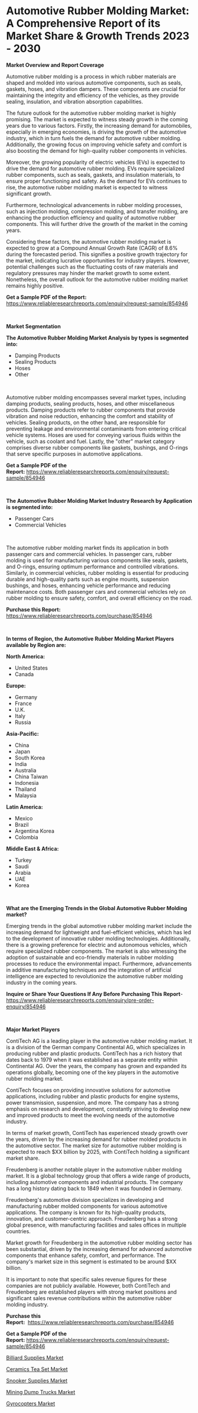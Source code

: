 <p><h1>Automotive Rubber Molding Market: A Comprehensive Report of its Market Share & Growth Trends 2023 - 2030</h1></p><p><strong>Market Overview and Report Coverage</strong></p>
<p><p>Automotive rubber molding is a process in which rubber materials are shaped and molded into various automotive components, such as seals, gaskets, hoses, and vibration dampers. These components are crucial for maintaining the integrity and efficiency of the vehicles, as they provide sealing, insulation, and vibration absorption capabilities.</p><p>The future outlook for the automotive rubber molding market is highly promising. The market is expected to witness steady growth in the coming years due to various factors. Firstly, the increasing demand for automobiles, especially in emerging economies, is driving the growth of the automotive industry, which in turn fuels the demand for automotive rubber molding. Additionally, the growing focus on improving vehicle safety and comfort is also boosting the demand for high-quality rubber components in vehicles.</p><p>Moreover, the growing popularity of electric vehicles (EVs) is expected to drive the demand for automotive rubber molding. EVs require specialized rubber components, such as seals, gaskets, and insulation materials, to ensure proper functioning and safety. As the demand for EVs continues to rise, the automotive rubber molding market is expected to witness significant growth.</p><p>Furthermore, technological advancements in rubber molding processes, such as injection molding, compression molding, and transfer molding, are enhancing the production efficiency and quality of automotive rubber components. This will further drive the growth of the market in the coming years.</p><p>Considering these factors, the automotive rubber molding market is expected to grow at a Compound Annual Growth Rate (CAGR) of 8.6% during the forecasted period. This signifies a positive growth trajectory for the market, indicating lucrative opportunities for industry players. However, potential challenges such as the fluctuating costs of raw materials and regulatory pressures may hinder the market growth to some extent. Nonetheless, the overall outlook for the automotive rubber molding market remains highly positive.</p></p>
<p><strong>Get a Sample PDF of the Report:</strong> <a href="https://www.reliableresearchreports.com/enquiry/request-sample/854946">https://www.reliableresearchreports.com/enquiry/request-sample/854946</a></p>
<p>&nbsp;</p>
<p><strong>Market Segmentation</strong></p>
<p><strong>The Automotive Rubber Molding Market Analysis by types is segmented into:</strong></p>
<p><ul><li>Damping Products</li><li>Sealing Products</li><li>Hoses</li><li>Other</li></ul></p>
<p>&nbsp;</p>
<p><p>Automotive rubber molding encompasses several market types, including damping products, sealing products, hoses, and other miscellaneous products. Damping products refer to rubber components that provide vibration and noise reduction, enhancing the comfort and stability of vehicles. Sealing products, on the other hand, are responsible for preventing leakage and environmental contaminants from entering critical vehicle systems. Hoses are used for conveying various fluids within the vehicle, such as coolant and fuel. Lastly, the "other" market category comprises diverse rubber components like gaskets, bushings, and O-rings that serve specific purposes in automotive applications.</p></p>
<p><strong>Get a Sample PDF of the Report:</strong>&nbsp;<a href="https://www.reliableresearchreports.com/enquiry/request-sample/854946">https://www.reliableresearchreports.com/enquiry/request-sample/854946</a></p>
<p>&nbsp;</p>
<p><strong>The Automotive Rubber Molding Market Industry Research by Application is segmented into:</strong></p>
<p><ul><li>Passenger Cars</li><li>Commercial Vehicles</li></ul></p>
<p>&nbsp;</p>
<p><p>The automotive rubber molding market finds its application in both passenger cars and commercial vehicles. In passenger cars, rubber molding is used for manufacturing various components like seals, gaskets, and O-rings, ensuring optimum performance and controlled vibrations. Similarly, in commercial vehicles, rubber molding is essential for producing durable and high-quality parts such as engine mounts, suspension bushings, and hoses, enhancing vehicle performance and reducing maintenance costs. Both passenger cars and commercial vehicles rely on rubber molding to ensure safety, comfort, and overall efficiency on the road.</p></p>
<p><strong>Purchase this Report:</strong>&nbsp; <a href="https://www.reliableresearchreports.com/purchase/854946">https://www.reliableresearchreports.com/purchase/854946</a></p>
<p>&nbsp;</p>
<p><strong>In terms of Region, the Automotive Rubber Molding Market Players available by Region are:</strong></p>
<p>
    <p> <strong> North America: </strong>
        <ul>
            <li>United States</li>
            <li>Canada</li>
        </ul>
        </p> 
    <p> <strong> Europe: </strong>
        <ul>
            <li>Germany</li>
            <li>France</li>
            <li>U.K.</li>
            <li>Italy</li>
            <li>Russia</li>
        </ul>
        </p> 
    <p> <strong> Asia-Pacific: </strong>
        <ul>
            <li>China</li>
            <li>Japan</li>
            <li>South Korea</li>
            <li>India</li>
            <li>Australia</li>
            <li>China Taiwan</li>
            <li>Indonesia</li>
            <li>Thailand</li>
            <li>Malaysia</li>
        </ul>
        </p> 
    <p> <strong> Latin America: </strong>
        <ul>
            <li>Mexico</li>
            <li>Brazil</li>
            <li>Argentina Korea</li>
            <li>Colombia</li>
        </ul>
        </p> 
    <p> <strong> Middle East & Africa: </strong>
        <ul>
            <li>Turkey</li>
            <li>Saudi</li>
            <li>Arabia</li>
            <li>UAE</li>
            <li>Korea</li>
        </ul>
    </p>
    </p>
<p>&nbsp;</p>
<p><strong>What are the Emerging Trends in the Global Automotive Rubber Molding market?</strong></p>
<p><p>Emerging trends in the global automotive rubber molding market include the increasing demand for lightweight and fuel-efficient vehicles, which has led to the development of innovative rubber molding technologies. Additionally, there is a growing preference for electric and autonomous vehicles, which require specialized rubber components. The market is also witnessing the adoption of sustainable and eco-friendly materials in rubber molding processes to reduce the environmental impact. Furthermore, advancements in additive manufacturing techniques and the integration of artificial intelligence are expected to revolutionize the automotive rubber molding industry in the coming years.</p></p>
<p><strong>Inquire or Share Your Questions If Any Before Purchasing This Report</strong>- <a href="https://www.reliableresearchreports.com/enquiry/pre-order-enquiry/854946">https://www.reliableresearchreports.com/enquiry/pre-order-enquiry/854946</a></p>
<p>&nbsp;</p>
<p><strong>Major Market Players</strong></p>
<p><p>ContiTech AG is a leading player in the automotive rubber molding market. It is a division of the German company Continental AG, which specializes in producing rubber and plastic products. ContiTech has a rich history that dates back to 1979 when it was established as a separate entity within Continental AG. Over the years, the company has grown and expanded its operations globally, becoming one of the key players in the automotive rubber molding market.</p><p>ContiTech focuses on providing innovative solutions for automotive applications, including rubber and plastic products for engine systems, power transmission, suspension, and more. The company has a strong emphasis on research and development, constantly striving to develop new and improved products to meet the evolving needs of the automotive industry.</p><p>In terms of market growth, ContiTech has experienced steady growth over the years, driven by the increasing demand for rubber molded products in the automotive sector. The market size for automotive rubber molding is expected to reach $XX billion by 2025, with ContiTech holding a significant market share.</p><p>Freudenberg is another notable player in the automotive rubber molding market. It is a global technology group that offers a wide range of products, including automotive components and industrial products. The company has a long history dating back to 1849 when it was founded in Germany.</p><p>Freudenberg's automotive division specializes in developing and manufacturing rubber molded components for various automotive applications. The company is known for its high-quality products, innovation, and customer-centric approach. Freudenberg has a strong global presence, with manufacturing facilities and sales offices in multiple countries.</p><p>Market growth for Freudenberg in the automotive rubber molding sector has been substantial, driven by the increasing demand for advanced automotive components that enhance safety, comfort, and performance. The company's market size in this segment is estimated to be around $XX billion.</p><p>It is important to note that specific sales revenue figures for these companies are not publicly available. However, both ContiTech and Freudenberg are established players with strong market positions and significant sales revenue contributions within the automotive rubber molding industry.</p></p>
<p><strong>Purchase this Report:</strong>&nbsp;&nbsp;<a href="https://www.reliableresearchreports.com/purchase/854946">https://www.reliableresearchreports.com/purchase/854946</a></p>
<p></p>
<p><strong>Get a Sample PDF of the Report:</strong>&nbsp;<a href="https://www.reliableresearchreports.com/enquiry/request-sample/854946">https://www.reliableresearchreports.com/enquiry/request-sample/854946</a></p>
<p><p><a href="https://medium.com/@akshatsharma12/billiard-supplies-market-outlook-industry-overview-and-forecast-2023-to-2030-bfce636b373d">Billiard Supplies Market</a></p><p><a href="https://medium.com/@v25590012/ceramics-tea-set-market-analysis-its-cagr-market-segmentation-and-global-industry-overview-ae1307fba33e">Ceramics Tea Set Market</a></p><p><a href="https://medium.com/@chiragreportprime1/snooker-supplies-market-size-market-outlook-and-market-forecast-2023-to-2030-9e1e8faffd8e">Snooker Supplies Market</a></p><p><a href="https://github.com/abdelrhmankishk22/Market-Research-Report-List-1/blob/main/mining-dump-trucks-market.md">Mining Dump Trucks Market</a></p><p><a href="https://github.com/mahnoor2003/Market-Research-Report-List-1/blob/main/gyrocopters-market.md">Gyrocopters Market</a></p></p>